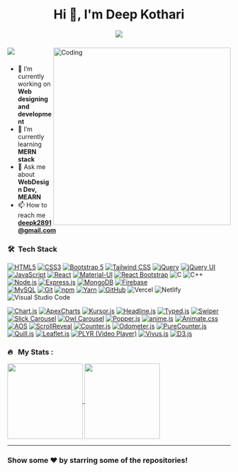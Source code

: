 <h1 align="center">Hi 👋, I'm Deep Kothari</h1>
<p align="center" display="block"><img src="https://readme-typing-svg.herokuapp.com/?size=30&duration=5001&color=2d7e5e&vCenter=true&center=true&width=460&lines=full-stack+web+developer"</p> 
<h3 align="center"></h3>
    
<img src="https://user-images.githubusercontent.com/74038190/212748830-4c709398-a386-4761-84d7-9e10b98fbe6e.gif" align="right" alt="Coding" width="400" >

<a href="https://github.com/deep2891/github-profile-views-counter">
    <img src="https://komarev.com/ghpvc/?username=deepk2891&style=for-the-badge">
</a>

<h3></h3>



- 🔭 I’m currently working on **Web designing and development**
- 🌱 I’m currently learning **MERN stack**
- 💬 Ask me about **WebDesign Dev, MEARN**
- 📫 How to reach me **deepk2891@gmail.com**





<!--
###  Connect with me
<p align="left">
<a href="https://twitter.com/" target="blank"><img align="center" src="https://raw.githubusercontent.com/rahuldkjain/github-profile-readme-generator/master/src/images/icons/Social/twitter.svg" alt="deepkothari" height="30" width="40" /></a>
<a href="https://linkedin.com/in/" target="blank"><img align="center" src="https://raw.githubusercontent.com/rahuldkjain/github-profile-readme-generator/master/src/images/icons/Social/linked-in-alt.svg" alt="deepkothari" height="30" width="40" /></a>
<a href="https://instagram.com/" target="blank"><img align="center" src="https://raw.githubusercontent.com/rahuldkjain/github-profile-readme-generator/master/src/images/icons/Social/instagram.svg" alt="deepkothari" height="30" width="40" /></a>
<a href="https://www.youtube.com/" target="blank"><img align="center" src="https://raw.githubusercontent.com/rahuldkjain/github-profile-readme-generator/master/src/images/icons/Social/youtube.svg" alt="deepkothari" height="30" width="40" /></a>
</p>
-->

### 🛠 &nbsp;Tech Stack

[![HTML5](https://img.shields.io/badge/HTML5-%23E34F26.svg?style=for-the-badge&logo=html5&logoColor=white)](https://developer.mozilla.org/en-US/docs/Web/Guide/HTML/HTML5)
[![CSS3](https://img.shields.io/badge/CSS3-%231572B6.svg?style=for-the-badge&logo=css3&logoColor=white)](https://developer.mozilla.org/en-US/docs/Web/CSS)
[![Bootstrap 5](https://img.shields.io/badge/Bootstrap%205-%23563D7C.svg?style=for-the-badge&logo=bootstrap&logoColor=white)](https://getbootstrap.com/)
[![Tailwind CSS](https://img.shields.io/badge/Tailwind%20CSS-%231a202c.svg?style=for-the-badge&logo=tailwind-css&logoColor=white)](https://tailwindcss.com/)
[![jQuery](https://img.shields.io/badge/jQuery-%230769AD.svg?style=for-the-badge&logo=jquery&logoColor=white)](https://jquery.com/)
[![jQuery UI](https://img.shields.io/badge/jQuery%20UI-%230769AD.svg?style=for-the-badge&logo=jqueryui&logoColor=white)](https://jqueryui.com/)
[![JavaScript](https://img.shields.io/badge/JavaScript-%23F7DF1E.svg?style=for-the-badge&logo=javascript&logoColor=black)](https://developer.mozilla.org/en-US/docs/Web/JavaScript)
[![React](https://img.shields.io/badge/React-%2361DAFB.svg?style=for-the-badge&logo=react&logoColor=white)](https://reactjs.org/)
[![Material-UI](https://img.shields.io/badge/Material--UI-%230081CB.svg?style=for-the-badge&logo=material-ui&logoColor=white)](https://material-ui.com/)
[![React Bootstrap](https://img.shields.io/badge/React%20Bootstrap-%23563D7C.svg?style=for-the-badge&logo=bootstrap&logoColor=white)](https://react-bootstrap.github.io/)
![C](https://img.shields.io/badge/c-%2300599C.svg?style=for-the-badge&logo=c&logoColor=white)
![C++](https://img.shields.io/badge/c++-%2300599C.svg?style=for-the-badge&logo=c%2B%2B&logoColor=white)
[![Node.js](https://img.shields.io/badge/Node.js-%23339933.svg?style=for-the-badge&logo=node.js&logoColor=white)](https://nodejs.org/)
[![Express.js](https://img.shields.io/badge/Express.js-%23000000.svg?style=for-the-badge&logo=express&logoColor=white)](https://expressjs.com/)
[![MongoDB](https://img.shields.io/badge/MongoDB-%2347A248.svg?style=for-the-badge&logo=mongodb&logoColor=white)](https://www.mongodb.com/)
[![Firebase](https://img.shields.io/badge/Firebase-%23FFCA28.svg?style=for-the-badge&logo=firebase&logoColor=black)](https://firebase.google.com/)
<br>
[![MySQL](https://img.shields.io/badge/MySQL-%234479A1.svg?style=for-the-badge&logo=mysql&logoColor=white)](https://www.mysql.com/)
[![Git](https://img.shields.io/badge/Git-%23F05032.svg?style=for-the-badge&logo=git&logoColor=white)](https://git-scm.com/)
[![npm](https://img.shields.io/badge/npm-%23CB3837.svg?style=for-the-badge&logo=npm&logoColor=white)](https://www.npmjs.com/)
[![Yarn](https://img.shields.io/badge/Yarn-%232C8EBB.svg?style=for-the-badge&logo=yarn&logoColor=white)](https://yarnpkg.com/)
[![GitHub](https://img.shields.io/badge/GitHub-%23181717.svg?style=for-the-badge&logo=github&logoColor=white)](https://github.com/)
![Vercel](https://img.shields.io/badge/vercel-%23000000.svg?style=for-the-badge&logo=vercel&logoColor=white)
![Netlify](https://img.shields.io/badge/netlify-%23000000.svg?style=for-the-badge&logo=netlify&logoColor=#00C7B7)
![Visual Studio Code](https://img.shields.io/badge/Visual%20Studio%20Code-0078d7.svg?style=for-the-badge&logo=visual-studio-code&logoColor=white)
<br>

[![Chart.js](https://img.shields.io/badge/Chart.js-%23FF6384.svg?style=for-the-badge&logo=chart.js&logoColor=white)](https://www.chartjs.org/)
[![ApexCharts](https://img.shields.io/badge/ApexCharts-%23F76700.svg?style=for-the-badge&logo=apexcharts&logoColor=white)](https://apexcharts.com/)
[![Kursor.js](https://img.shields.io/badge/Kursor.js-%23FF5722.svg?style=for-the-badge&logo=kursorjs&logoColor=white)](https://kursorjs.netlify.app/)
[![Headline.js](https://img.shields.io/badge/Headline.js-%23000000.svg?style=for-the-badge&logo=headlinejs&logoColor=white)](https://headlinejs.com/)
[![Typed.js](https://img.shields.io/badge/Typed.js-%234B0082.svg?style=for-the-badge&logo=typedjs&logoColor=white)](https://github.com/mattboldt/typed.js/)
[![Swiper](https://img.shields.io/badge/Swiper-%2377B5FE.svg?style=for-the-badge&logo=swiper&logoColor=white)](https://swiperjs.com/)
[![Slick Carousel](https://img.shields.io/badge/Slick%20Carousel-%23FF8400.svg?style=for-the-badge&logo=webpack&logoColor=white)](https://kenwheeler.github.io/slick/)
[![Owl Carousel](https://img.shields.io/badge/Owl%20Carousel-%23FF6F61.svg?style=for-the-badge&logo=javascript&logoColor=white)](https://owlcarousel2.github.io/OwlCarousel2/)
[![Popper.js](https://img.shields.io/badge/Popper.js-%2323BC97.svg?style=for-the-badge&logo=popper.js&logoColor=white)](https://popper.js.org/)
[![anime.js](https://img.shields.io/badge/anime.js-%23FF9A8B.svg?style=for-the-badge&logo=anime.js&logoColor=white)](https://animejs.com/)
[![Animate.css](https://img.shields.io/badge/Animate.css-%23000000.svg?style=for-the-badge&logo=css3&logoColor=white)](https://animate.style/)
[![AOS](https://img.shields.io/badge/AOS-%2336AF5F.svg?style=for-the-badge&logo=javascript&logoColor=white)](https://michalsnik.github.io/aos/)
[![ScrollReveal](https://img.shields.io/badge/ScrollReveal-%230D324D.svg?style=for-the-badge&logo=javascript&logoColor=white)](https://scrollrevealjs.org/)
[![Counter.js](https://img.shields.io/badge/Counter.js-%23000000.svg?style=for-the-badge&logo=javascript&logoColor=white)](https://github.com/bfintal/Counter-Up/)
[![Odometer.js](https://img.shields.io/badge/Odometer.js-%23E94E77.svg?style=for-the-badge&logo=javascript&logoColor=white)](https://github.hubspot.com/odometer/)
[![PureCounter.js](https://img.shields.io/badge/PureCounter.js-%23FF4E50.svg?style=for-the-badge&logo=javascript&logoColor=white)](https://github.com/radnen/pure-counter)
[![Quill.js](https://img.shields.io/badge/Quill.js-%23697C75.svg?style=for-the-badge&logo=javascript&logoColor=white)](https://quilljs.com/)
[![Leaflet.js](https://img.shields.io/badge/Leaflet.js-%2333FF00.svg?style=for-the-badge&logo=leaflet&logoColor=black)](https://leafletjs.com/)
[![PLYR (Video Player)](https://img.shields.io/badge/PLYR-%230C7BFF.svg?style=for-the-badge&logo=plyr&logoColor=white)](https://plyr.io/)
[![Vivus.js](https://img.shields.io/badge/Vivus.js-%23FF69B4.svg?style=for-the-badge&logo=javascript&logoColor=white)](https://maxwellito.github.io/vivus/)
[![D3.js](https://img.shields.io/badge/D3.js-%23F9A03C.svg?style=for-the-badge&logo=d3.js&logoColor=white)](https://d3js.org/)


### 🔥 &nbsp; My Stats :
<div>
    <a href="https://github.com/deepk2891">
      <img height=170em align="center" src="https://github-readme-stats.vercel.app/api/top-langs?username=deepk2891&layout=compact&langs_count=8&theme=tokyonight" />
    </a>   
    <a href="https://github.com/deepk2891">
      <img height=170em align="center" src="https://github-readme-streak-stats.herokuapp.com/?user=deepk2891&layout=compact&langs_count=8&theme=tokyonight" />
    </a>
</div>

---

### Show some ❤️ by starring some of the repositories!
